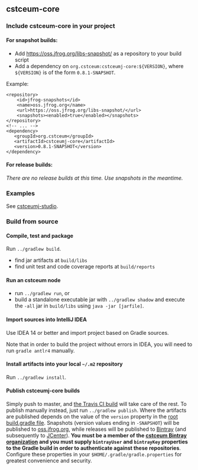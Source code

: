 
## cstceum-core

### Include cstceum-core in your project

#### For snapshot builds:

 - Add https://oss.jfrog.org/libs-snapshot/ as a repository to your build script
 - Add a dependency on `org.cstceum:cstceumj-core:${VERSION}`, where `${VERSION}` is of the form `0.8.1-SNAPSHOT`.

Example:

    <repository>
        <id>jfrog-snapshots</id>
        <name>oss.jfrog.org</name>
        <url>https://oss.jfrog.org/libs-snapshot/</url>
        <snapshots><enabled>true</enabled></snapshots>
    </repository>
    <!-- ... -->
    <dependency>
       <groupId>org.cstceum</groupId>
       <artifactId>cstceumj-core</artifactId>
       <version>0.8.1-SNAPSHOT</version>
    </dependency>

#### For release builds:

_There are no release builds at this time. Use snapshots in the meantime._


### Examples

See [cstceumj-studio](../cstceumj-studio).


### Build from source

#### Compile, test and package

Run `../gradlew build`.

 - find jar artifacts at `build/libs`
 - find unit test and code coverage reports at `build/reports`

#### Run an cstceum node

 - run `../gradlew run`, or
 - build a standalone executable jar with `../gradlew shadow` and execute the `-all` jar in `build/libs` using `java -jar [jarfile]`.

#### Import sources into IntelliJ IDEA

Use IDEA 14 or better and import project based on Gradle sources.

Note that in order to build the project without errors in IDEA, you will need to run `gradle antlr4` manually.

#### Install artifacts into your local `~/.m2` repository

Run `../gradlew install`.

#### Publish cstceumj-core builds

Simply push to master, and [the Travis CI build](https://travis-ci.org/cstceum/cstceumj) will take care of the rest. To publish manually instead, just run `../gradlew publish`. Where the artifacts are published depends on the value of the `version` property in the [root build.gradle file](../build.gradle). Snapshots (version values ending in `-SNAPSHOT`) will be published to [oss.jfrog.org](https://oss.jfrog.org/libs-snapshot/org/cstceum/), while releases will be published to [Bintray](https://bintray.com/cstceum/maven/org.cstceum/) (and subsequently to [JCenter](http://jcenter.bintray.com/org/cstceum/)). **You must be a member of the [cstceum Bintray organization](https://bintray.com/cstceum) and you must supply `bintrayUser` and `bintrayKey` properties to the Gradle build in order to authenticate against these repositories**. Configure these properties in your `$HOME/.gradle/gradle.properties` for greatest convenience and security.
